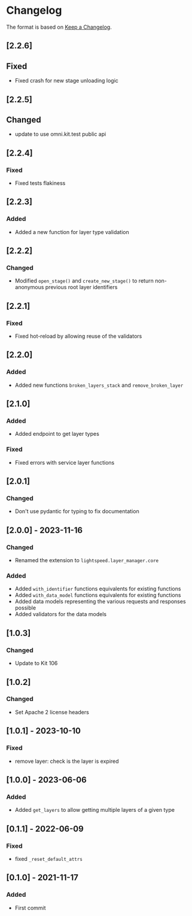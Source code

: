 # Changelog
The format is based on [Keep a Changelog](https://keepachangelog.com/en/1.0.0/).

## [2.2.6]
## Fixed
- Fixed crash for new stage unloading logic

## [2.2.5]
## Changed
- update to use omni.kit.test public api

## [2.2.4]
### Fixed
- Fixed tests flakiness

## [2.2.3]
### Added
- Added a new function for layer type validation

## [2.2.2]
### Changed
- Modified `open_stage()` and `create_new_stage()` to return non-anonymous previous root layer identifiers

## [2.2.1]
### Fixed
- Fixed hot-reload by allowing reuse of the validators

## [2.2.0]
### Added
- Added new functions `broken_layers_stack` and `remove_broken_layer`

## [2.1.0]
### Added
- Added endpoint to get layer types

### Fixed
- Fixed errors with service layer functions

## [2.0.1]
### Changed
- Don't use pydantic for typing to fix documentation

## [2.0.0] - 2023-11-16
### Changed
- Renamed the extension to `lightspeed.layer_manager.core`

### Added
- Added `with_identifier` functions equivalents for existing functions
- Added `with_data_model` functions equivalents for existing functions
- Added data models representing the various requests and responses possible
- Added validators for the data models

## [1.0.3]
### Changed
- Update to Kit 106

## [1.0.2]
### Changed
- Set Apache 2 license headers

## [1.0.1] - 2023-10-10
### Fixed
- remove layer: check is the layer is expired

## [1.0.0] - 2023-06-06
### Added
- Added `get_layers` to allow getting multiple layers of a given type

## [0.1.1] - 2022-06-09
### Fixed
- fixed `_reset_default_attrs`

## [0.1.0] - 2021-11-17
### Added
- First commit
